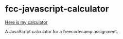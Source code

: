 # fcc-javascript-calculator

[Here is my calculator](https://amoores1.github.io/javascript-calculator/)

A JavaScript calculator for a freecodecamp assignment.
